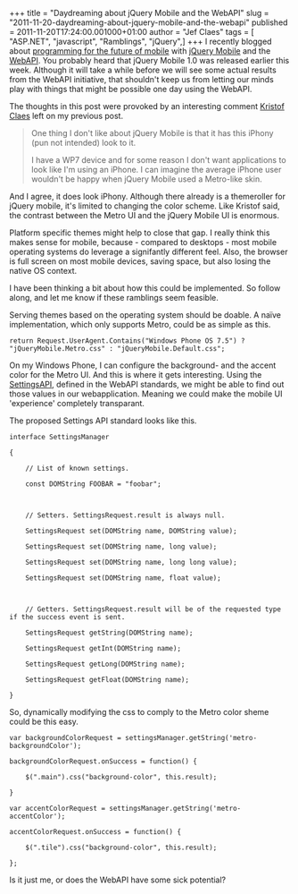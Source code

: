 +++
title = "Daydreaming about jQuery Mobile and the WebAPI"
slug = "2011-11-20-daydreaming-about-jquery-mobile-and-the-webapi"
published = 2011-11-20T17:24:00.001000+01:00
author = "Jef Claes"
tags = [ "ASP.NET", "javascript", "Ramblings", "jQuery",]
+++
I recently blogged about [programming for the future of
mobile](http://jclaes.blogspot.com/2011/11/programming-for-future-of-mobile.html)
with [jQuery Mobile](http://jquerymobile.com/) and the
[WebAPI](https://wiki.mozilla.org/WebAPI). You probably heard that
jQuery Mobile 1.0 was released earlier this week. Although it will take
a while before we will see some actual results from the WebAPI
initiative, that shouldn't keep us from letting our minds play with
things that might be possible one day using the WebAPI.  
  
The thoughts in this post were provoked by an interesting comment
[Kristof Claes](http://www.kristofclaes.be/) left on my previous post.  

> One thing I don't like about jQuery Mobile is that it has this iPhony
> (pun not intended) look to it.  
>   
> I have a WP7 device and for some reason I don't want applications to
> look like I'm using an iPhone. I can imagine the average iPhone user
> wouldn't be happy when jQuery Mobile used a Metro-like skin.

And I agree, it does look iPhony. Although there already is a
themeroller for jQuery mobile, it's limited to changing the color
scheme. Like Kristof said, the contrast between the Metro UI and the
jQuery Mobile UI is enormous.  
  
Platform specific themes might help to close that gap. I really think
this makes sense for mobile, because - compared to desktops - most
mobile operating systems do leverage a signifantly different feel. Also,
the browser is full screen on most mobile devices, saving space, but
also losing the native OS context.  
  
I have been thinking a bit about how this could be implemented. So
follow along, and let me know if these ramblings seem feasible.  
  
Serving themes based on the operating system should be doable. A naïve
implementation, which only supports Metro, could be as simple as this.  

    return Request.UserAgent.Contains("Windows Phone OS 7.5") ? "jQueryMobile.Metro.css" : "jQueryMobile.Default.css";            

On my Windows Phone, I can configure the background- and the accent
color for the Metro UI. And this is where it gets interesting. Using the
[SettingsAPI](https://wiki.mozilla.org/WebAPI/SettingsAPI), defined in
the WebAPI standards, we might be able to find out those values in our
webapplication. Meaning we could make the mobile UI 'experience'
completely transparant.  
  
The proposed Settings API standard looks like this.  
  

    interface SettingsManager

    {

        // List of known settings.

        const DOMString FOOBAR = "foobar";

     

        // Setters. SettingsRequest.result is always null.

        SettingsRequest set(DOMString name, DOMString value);

        SettingsRequest set(DOMString name, long value);

        SettingsRequest set(DOMString name, long long value);

        SettingsRequest set(DOMString name, float value);

     

        // Getters. SettingsRequest.result will be of the requested type if the success event is sent.

        SettingsRequest getString(DOMString name);

        SettingsRequest getInt(DOMString name);

        SettingsRequest getLong(DOMString name);

        SettingsRequest getFloat(DOMString name);

    }

  
So, dynamically modifying the css to comply to the Metro color sheme
could be this easy.  
  

    var backgroundColorRequest = settingsManager.getString('metro-backgroundColor');

    backgroundColorRequest.onSuccess = function() {

        $(".main").css("background-color", this.result);

    }

    var accentColorRequest = settingsManager.getString('metro-accentColor');

    accentColorRequest.onSuccess = function() {

        $(".tile").css("background-color", this.result);

    };

  
Is it just me, or does the WebAPI have some sick potential?
